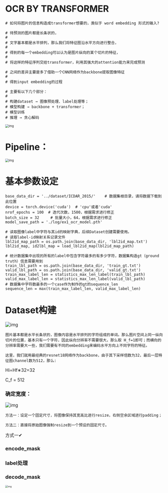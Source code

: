 # OCR BY TRANSFORMER

```
# 如何将图片的信息构造成transformer想要的，类似于 word embedding 形式的输入?

# 待预测的图片都是长条状的，
#
# 文字基本都是水平排列，那么我们将特征图沿水平方向进行整合，
#
# 得到的每一个embedding可以认为是图片纵向的某个切片的特征，
#
# 将这样的特征序列交给transformer，利用其强大的attention能力来完成预测

# 之间的差异主要是多了借助一个CNN网络作为backbone提取图像特征
#
# 得到input embedding的过程

# 主要有以下几个部分：
#
# 构建dataset → 图像预处理、label处理等；
# 模型构建 → backbone + transformer；
# 模型训练
# 推理 → 贪心解码
```

<img src="https://raw.githubusercontent.com/datawhalechina/dive-into-cv-pytorch/master/markdown_imgs/chapter06/6.2/transformer.jpg" alt="img" style="zoom:67%;" />

# Pipeline：

<img src="https://raw.githubusercontent.com/datawhalechina/dive-into-cv-pytorch/master/markdown_imgs/chapter06/6.2/ocr_by_transformer.png" alt="img" style="zoom: 67%;" />

# 基本参数设定

```
base_data_dir = '../dataset/ICDAR_2015/'    # 数据集根目录，请将数据下载到此位置
device = torch.device('cuda')  # 'cpu'或者'cuda'
nrof_epochs = 100  # 迭代次数，1500，根据需求进行修正
batch_size = 32     # 批量大小，64，根据需求进行修正
model_save_path = './log/ex1_ocr_model.pth'

# 读取图像label中字符与其id的映射字典，后续Dataset创建需要使用。
# 读取label-id映射关系记录文件
lbl2id_map_path = os.path.join(base_data_dir, 'lbl2id_map.txt')
lbl2id_map, id2lbl_map = load_lbl2id_map(lbl2id_map_path)

# 统计数据集中出现的所有的label中包含字符最多的有多少字符，数据集构造gt（ground truth）信息需要用到
train_lbl_path = os.path.join(base_data_dir, 'train_gt.txt')
valid_lbl_path = os.path.join(base_data_dir, 'valid_gt.txt')
train_max_label_len = statistics_max_len_label(train_lbl_path)
valid_max_label_len = statistics_max_len_label(valid_lbl_path)
# 数据集中字符数最多的一个case作为制作的gt的sequence_len
sequence_len = max(train_max_label_len, valid_max_label_len)
```

# Dataset构建

![img](https://raw.githubusercontent.com/datawhalechina/dive-into-cv-pytorch/master/markdown_imgs/chapter06/6.2/img2feature.jpg)

```
图片基本都是水平长条状的，图像内容是水平排列的字符组成的单词。那么图片空间上同一纵向切片的位置，基本只有一个字符，因此纵向分辨率不需要很大，那么取 H_f=1即可；而横向的分辨率需要大一些，我们需要有不同的embedding来编码水平方向上不同字符的特征。

这里，我们就用最经典的resnet18网络作为backbone，由于其下采样倍数为32，最后一层特征图channel数为512，那么:
```

Hi=Hf∗32=32

C_f = 512

### 确定宽度：

![img](https://raw.githubusercontent.com/datawhalechina/dive-into-cv-pytorch/master/markdown_imgs/chapter06/6.2/two_resize.jpg)

```
方法一：设定一个固定尺寸，将图像保持其宽高比进行resize，右侧空余区域进行padding；

方法二：直接将原始图像强制resize到一个预设的固定尺寸。
```

方式一✔

### **encode_mask**

### **label处理**

### **decode_mask**

<img src="https://raw.githubusercontent.com/datawhalechina/dive-into-cv-pytorch/master/markdown_imgs/chapter06/6.2/decode_mask.png" alt="img" style="zoom: 50%;" />

















